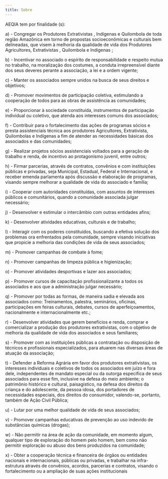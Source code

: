 ```yaml
---
title: Sobre
---
```


<p> AEQIA tem por finalidade (s): </p>
<p> a) - Congregar os Produtores Extrativistas , Indígenas e Quilombola de toda região Amazônica em torno de propostas socioeconômicas e culturais bem delineadas, que visem à melhoria da qualidade de vida dos Produtores Agricultores, Extrativistas ,  Quilombola e Indígenas ; </p>
<p> b) - Incentivar no associado o espírito de responsabilidade e respeito mutua no trabalho, na moralização dos costumes, a conduta irrepreensível diante dos seus deveres perante a associação, a lei e a ordem vigente;</p>
<p> c) - Manter os associados sempre unidos na busca de seus direitos e objetivos;</p>
<p> d) - Promover movimentos de participação coletiva, estimulando a cooperação de todos para as obras de assistência as comunidades;</p>
<p> e) - Proporcionar à sociedade constituída, instrumentos de participação individual ou coletivo, que atenda aos interesses comuns dos associados;</p>
<p> f) - Contribuir para o fortalecimento das ações de programas sócios e presta assistenciais técnica aos produtores Agricultores, Extrativista, Quilombolas e Indígenas  a fim de atender as necessidades básicas dos associados e das comunidades;</p>
<p> g) - Realizar projetos sócios assistenciais voltados para a geração de trabalho e renda, de incentivo ao protagonismo juvenil, entre outros;</p>
<p> h) - Firmar parcerias, através de contratos, convênios e com instituições públicas e privadas, seja Municipal, Estadual, Federal e Internacional, e receber emenda parlamenta após discussão e elaboração de programas, visando sempre melhorar a qualidade de vida do associado e família;</p>
<p> i) - Cooperar com autoridades constituídas, com assuntos de interesses públicos e comunitários, quando a comunidade associada julgar necessário;</p>
<p> j) - Desenvolver e estimular o intercâmbio com outras entidades afins;</p>
<p> k) - Desenvolver atividades educativas, culturais e de trabalho;</p>
<p> l) - Interagir com os poderes constituídos, buscando a efetiva solução dos problemas ora enfrentados pela comunidade, sempre visando iniciativas que propicie a melhoria das condições de vida de seus associados;</p>
<p> m) - Promover campanhas de combate à fome;</p>
<p> n) - Promover campanhas de limpeza pública e higienização;</p>
<p> o) - Promover atividades desportivas e lazer aos associados;</p>
<p> p) - Promover cursos de capacitação profissionalizante a todos os associados e aos que a administração julgar necessário;</p>
<p> q) - Promover por todas as formas, de maneira sadia e elevada aos associados como: Treinamentos, palestra, seminários, oficinas, participações em feiras culturais, debates, cursos de aperfeiçoamentos, nacionalmente e internacionalmente etc.;</p>
<p> r) - Desenvolver atividades que gerem benefícios e renda, comprar e comercializar a produção dos produtores extrativistas, com o objetivo de melhoria da qualidade de vida dos associados e seus familiares;</p>
<p> s) - Promover com as instituições públicas a contratação ou disposição de técnicos e profissionais especializados, para atuarem nas diversas áreas de atuação da associação;</p>
<p> t) - Defender a Reforma Agrária em favor dos produtores extrativistas, os interesses individuais e coletivos de todos os associados em juízo e fora dele, independentes de mandato especial ou da outorga especifica de seus associados para esse fim, inclusive na defesa do meio ambiente; o patrimônio histórico e cultural, paisagístico, na defesa dos direitos da criança e do adolescente, da pessoa idosa, dos portadores de necessidades especiais, dos direitos do consumidor, valendo-se, portanto, também de Ação Civil Pública;</p>
<p> u) - Lutar por uma melhor qualidade de vida de seus associados;</p>
<p> v) - Promover campanhas educativas de prevenção ao uso indevido de substâncias químicas (drogas);</p>
<p> w) - Não permitir na área de ação da comunidade, em momento algum, qualquer tipo de exploração do homem pelo homem, bem como não permitir exploração ou abuso dos bens produzidos na comunidade; </p>
<p> x) - Obter a cooperação técnica e financeira de órgãos ou entidades nacionais e internacionais, públicas ou privadas, e trabalhar na infra-estrutura através de convênios, acordos, parcerias e contratos, visando o fortalecimento ou a ampliação de suas ações institucionais </p>